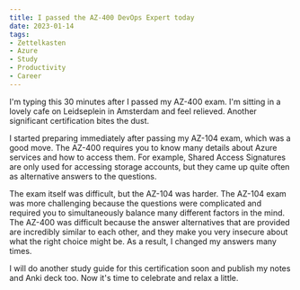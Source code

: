 ```yaml
---
title: I passed the AZ-400 DevOps Expert today
date: 2023-01-14
tags:
- Zettelkasten
- Azure
- Study
- Productivity
- Career
---
```

I'm typing this 30 minutes after I passed my AZ-400 exam. I'm sitting in a lovely cafe on Leidseplein in Amsterdam and feel relieved. Another significant certification bites the dust.

I started preparing immediately after passing my AZ-104 exam, which was a good move. The AZ-400 requires you to know many details about Azure services and how to access them. For example, Shared Access Signatures are only used for accessing storage accounts, but they came up quite often as alternative answers to the questions.

The exam itself was difficult, but the AZ-104 was harder. The AZ-104 exam was more challenging because the questions were complicated and required you to simultaneously balance many different factors in the mind. The AZ-400 was difficult because the answer alternatives that are provided are incredibly similar to each other, and they make you very insecure about what the right choice might be. As a result, I changed my answers many times.

I will do another study guide for this certification soon and publish my notes and Anki deck too. Now it's time to celebrate and relax a little.
